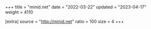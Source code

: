 +++
title = "minid.net"
date = "2022-03-22"
updated = "2023-04-17"
weight = 4110

[extra]
source = "http://minid.net"
ratio = 100
size = 4
+++
